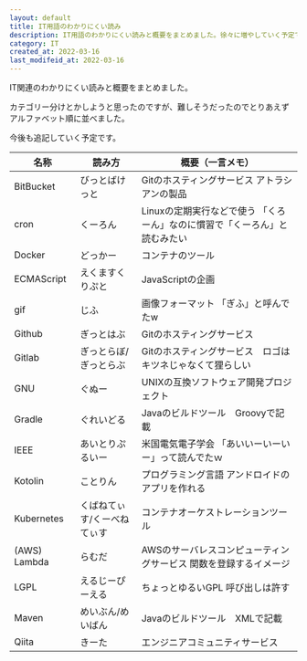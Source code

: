 ```yaml
---
layout: default
title: IT用語のわかりにくい読み
description: IT用語のわかりにくい読みと概要をまとめました。徐々に増やしていく予定です。
category: IT
created_at: 2022-03-16
last_modifeid_at: 2022-03-16
---
```


IT関連のわかりにくい読みと概要をまとめました。

カテゴリー分けとかしようと思ったのですが、難しそうだったのでとりあえず
アルファベット順に並べました。

今後も追記していく予定です。

| 名称 | 読み方 | 概要（一言メモ） |
| ---- | ---- | ---- |
| BitBucket | びっとばけっと | Gitのホスティングサービス アトラシアンの製品 |
| cron | くーろん | Linuxの定期実行などで使う 「くろーん」なのに慣習で「くーろん」と読むみたい |
| Docker | どっかー | コンテナのツール |
| ECMAScript | えくますくりぷと | JavaScriptの企画 |
| gif | じふ | 画像フォーマット 「ぎふ」と呼んでたw |
| Github | ぎっとはぶ | Gitのホスティングサービス |
| Gitlab | ぎっとらぼ/ぎっとらぶ | Gitのホスティングサービス　ロゴはキツネじゃなくて狸らしい |
| GNU | ぐぬー | UNIXの互換ソフトウェア開発プロジェクト |
| Gradle | ぐれいどる | Javaのビルドツール　Groovyで記載 |
| IEEE | あいとりぷるいー | 米国電気電子学会 「あいいーいーいー」って読んでたｗ |
| Kotolin | ことりん | プログラミング言語 アンドロイドのアプリを作れる |
| Kubernetes | くばねてぃす/くーべねてぃす | コンテナオーケストレーションツール |
| (AWS) Lambda| らむだ | AWSのサーバレスコンピューティングサービス 関数を登録するイメージ |
| LGPL | えるじーぴーえる | ちょっとゆるいGPL 呼び出しは許す |
| Maven | めいぶん/めいばん | Javaのビルドツール　XMLで記載 |
| Qiita | きーた | エンジニアコミュニティサービス |

